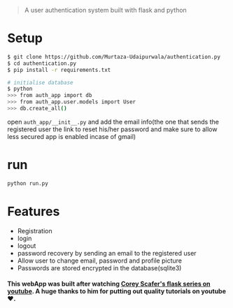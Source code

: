 > A user authentication system built with flask and python

# Setup
```bash
$ git clone https://github.com/Murtaza-Udaipurwala/authentication.py
$ cd authentication.py
$ pip install -r requirements.txt

# initialise database
$ python
>>> from auth_app import db
>>> from auth_app.user.models import User
>>> db.create_all()
```
open `auth_app/__init__.py` and add the email info(the one that sends the registered user the link to reset his/her password and make sure to allow less secured app is enabled incase of gmail)

# run
```bash
python run.py
```

# Features
* Registration
* login
* logout
* password recovery by sending an email to the registered user
* Allow user to change email, password and profile picture
* Passwords are stored encrypted in the database(sqlite3)

#### This webApp was built after watching [Corey Scafer's flask series on youtube](https://www.youtube.com/watch?v=MwZwr5Tvyxo&list=PL-osiE80TeTs4UjLw5MM6OjgkjFeUxCYH). A huge thanks to him for putting out quality tutorials on youtube❤️.
